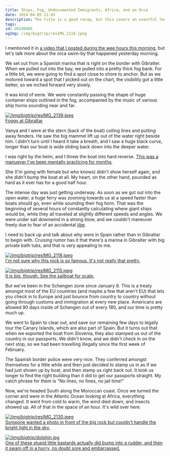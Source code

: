 ```yaml
---
title: Ships, Fog, Undocumented Immigrants, Africa, and an Orca
date: 2024-04-05 11:43
description: The title is a good recap, but this covers an eventful few days where we wrap up our time in the Mediterranean and sail into the Atlantic Ocean.
tags: 
id: 20240405
ogImg: /img/bigtrip/resIMG_2118.jpeg
---
```


I mentioned it in [a video that I posted during the wee hours this morning](https://theskinnyonbenny.com/video/night-watch---strait-of-gibralter/), but let's talk more about the orca swim-by that happened yesterday morning.

We set out from a Spanish marina that is right on the border with Gibralter.  When we pulled out into the bay, we pulled into a pretty thick fog bank.  For a little bit, we were going to find a spot close to shore to anchor.  But as we motored toward a spot that I picked out on the chart, the visibility got a little better, so we inched forward very slowly.

It was kind of eerie.  We were constantly passing the shape of huge container ships outlined in the fog, accompanied by the music of various ship horns sounding near and far.

<a class="lightview centered" href="/img/bigtrip/resIMG_2139.jpeg" data-lightview-caption="Foggy at Gibraltar" data-lightview-group="group1"><img src="/img/bigtrip/resIMG_2139.jpeg" alt="/img/bigtrip/resIMG_2139.jpeg" style="max-width: 650px;"><br><span class="caption">Foggy at Gibraltar</span></a>

Vanya and I were at the stern (back of the boat) coiling lines and putting away fenders.  He saw the big mammel lift up out of the water right beside him.  I didn't turn until I heard it take a breath, and I saw a huge black curve, longer than our boat is wide sliding back down into the deeper water.  

I was right by the helm, and I threw the boat into hard reverse.  [This was a manuever I've been mentally practicing for months](https://theskinnyonbenny.com/blog2/orca-strating-a-passage/).

She (I'm going with female but who knows) didn't show herself again, and she didn't bump the boat at all.  My heart, on the other hand, pounded as hard as it ever has for a good half hour.  

The intense day was just getting underway.  As soon as we got out into the open water, a huge ferry was zooming towards us at a speed faster than boats should go, even while sounding their fog horn.  That was the beginning of several hours of constantly calculating where giant ships would be, while they all traveled at slightly different speeds and angles.  We were under sail downwind in a strong blow, and we couldn't maneuver freely due to fear of an accidental [jibe](https://en.wikipedia.org/wiki/Jibe).

I need to back up and talk about why were in Spain rather than in Gibraltar to begin with.  Cruising rumor has it that there's a marina in Gibralter with big private bath tubs, and that is very appealing to me.  

<a class="lightview centered" href="/img/bigtrip/resIMG_2118.jpeg" data-lightview-caption="I'm not sure why this rock is so famous.  It's not really that pretty." data-lightview-group="group1"><img src="/img/bigtrip/resIMG_2118.jpeg" alt="/img/bigtrip/resIMG_2118.jpeg" style="max-width: 650px;"><br><span class="caption">I'm not sure why this rock is so famous.  It's not really that pretty.</span></a>

<a class="lightview centered" href="/img/bigtrip/resIMG_2115.jpeg" data-lightview-caption="It is big, though.  See the sailboat for scale." data-lightview-group="group1"><img src="/img/bigtrip/resIMG_2115.jpeg" alt="/img/bigtrip/resIMG_2115.jpeg" style="max-width: 650px;"><br><span class="caption">It is big, though.  See the sailboat for scale.</span></a>

But we've been in the Schengen zone since January 8.  This is a treaty amongst most of the EU countries (and maybe a few that aren't EU) that lets you check in to Europe and just bounce from country to country without going through customs and immigration at every new place.  Americans are allowed 90 days inside of Schengen out of every 180, and our time is pretty much up.

We went to Spain to clear out, and save our remaining few days to legally tour the Canary Islands, which are also part of Spain.  But it turns out that when we exported the boat from Slovenia, they also stamped us out of the country in our passports.  We didn't know, and we didn't check in on the next stop, so we had been travelling illegally since the first week of February.

The Spanish border police were very nice.  They conferred amongst themselves for a little while and then just decided to stamp us in as if we had just shown up by boat, and then stamp us right back out.  It took us longer to find the right building than it did to get our passports straight.  My catch phrase for them is "No lines, no fines, no jail time!"  

Now, we're headed South along the Moroccan coast.  Once we turned the corner and were in the Atlantic Ocean looking at Africa, everything changed.  It went from cold to warm, the wind died down, and insects showed up.  All of that in the space of an hour.  It's wild over here.

<a class="lightview centered" href="/img/bigtrip/resIMG_2130.jpeg" data-lightview-caption="Someone wanted a photo in front of the big rock but couldn't handle the bright light in the sky." data-lightview-group="group1"><img src="/img/bigtrip/resIMG_2130.jpeg" alt="/img/bigtrip/resIMG_2130.jpeg" style="max-width: 650px;"><br><span class="caption">Someone wanted a photo in front of the big rock but couldn't handle the bright light in the sky.</span></a>

<a class="lightview centered" href="/img/bigtrip/dolphin.jpg" data-lightview-caption="One of these stupid little bastards actually did bump into a rudder, and then it swam off in a hurry, no doubt sore and embarrassed." data-lightview-group="group1"><img src="/img/bigtrip/dolphin.jpg" alt="/img/bigtrip/dolphin.jpg" style="max-width: 650px;"><br><span class="caption">One of these stupid little bastards actually did bump into a rudder, and then it swam off in a hurry, no doubt sore and embarrassed.</span></a>
